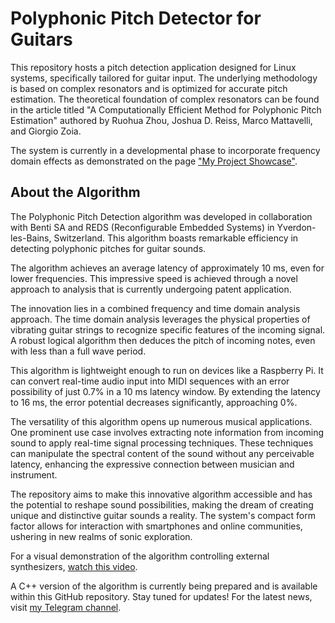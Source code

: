 # Polyphonic Pitch Detector for Guitars

This repository hosts a pitch detection application designed for Linux systems, specifically tailored for guitar input. The underlying methodology is based on complex resonators and is optimized for accurate pitch estimation. The theoretical foundation of complex resonators can be found in the article titled "A Computationally Efficient Method for Polyphonic Pitch Estimation" authored by Ruohua Zhou, Joshua D. Reiss, Marco Mattavelli, and Giorgio Zoia.

The system is currently in a developmental phase to incorporate frequency domain effects as demonstrated on the page ["My Project Showcase"](http://lushmaroon.altervista.org/my-project.html?cb=1495296000881).  
  
## About the Algorithm

The Polyphonic Pitch Detection algorithm was developed in collaboration with Benti SA and REDS (Reconfigurable Embedded Systems) in Yverdon-les-Bains, Switzerland. This algorithm boasts remarkable efficiency in detecting polyphonic pitches for guitar sounds.

The algorithm achieves an average latency of approximately 10 ms, even for lower frequencies. This impressive speed is achieved through a novel approach to analysis that is currently undergoing patent application.

The innovation lies in a combined frequency and time domain analysis approach. The time domain analysis leverages the physical properties of vibrating guitar strings to recognize specific features of the incoming signal. A robust logical algorithm then deduces the pitch of incoming notes, even with less than a full wave period.

This algorithm is lightweight enough to run on devices like a Raspberry Pi. It can convert real-time audio input into MIDI sequences with an error possibility of just 0.7% in a 10 ms latency window. By extending the latency to 16 ms, the error potential decreases significantly, approaching 0%.

The versatility of this algorithm opens up numerous musical applications. One prominent use case involves extracting note information from incoming sound to apply real-time signal processing techniques. These techniques can manipulate the spectral content of the sound without any perceivable latency, enhancing the expressive connection between musician and instrument.

The repository aims to make this innovative algorithm accessible and has the potential to reshape sound possibilities, making the dream of creating unique and distinctive guitar sounds a reality. The system's compact form factor allows for interaction with smartphones and online communities, ushering in new realms of sonic exploration.

For a visual demonstration of the algorithm controlling external synthesizers, [watch this video](https://www.youtube.com/watch?v=R00SUzQEruI&ab_channel=Lu%C3%A7ianodelosCimarrones).

A C++ version of the algorithm is currently being prepared and is available within this GitHub repository. Stay tuned for updates! For the latest news, visit [my Telegram channel](https://t.me/luciamarockmood).
